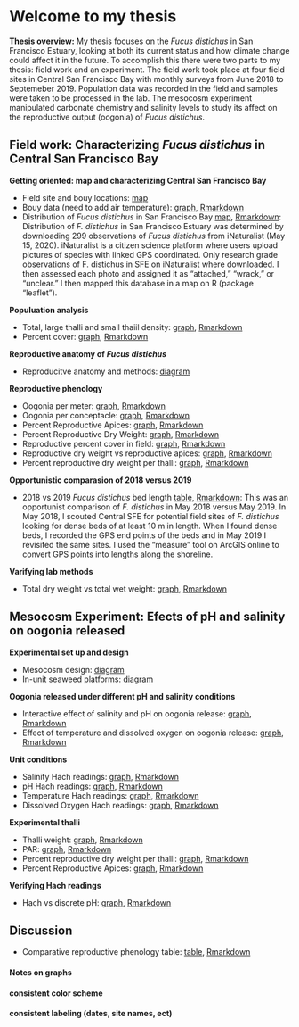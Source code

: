 # Welcome to my thesis

**Thesis overview:** My thesis focuses on the _Fucus distichus_ in San Francisco Estuary, looking at both its current status and how climate change could affect it in the future. To accomplish this there were two parts to my thesis: field work and an experiment. The field work took place at four field sites in Central San Francisco Bay with monthly surveys from June 2018 to Septemeber 2019. Population data was recorded in the field and samples were taken to be processed in the lab. The mesocosm experiment manipulated carbonate chemistry and salinity levels to study its affect on the reproductive output (oogonia) of _Fucus distichus_.


## Field work: Characterizing *Fucus distichus* in Central San Francisco Bay  
**Getting oriented: map and characterizing Central San Francisco Bay**
  - Field site and bouy locations: [map](https://cmwegener.github.io/thesis/map_sites.pdf)
  - Bouy data (need to add air temperature): [graph](https://cmwegener.github.io/thesis/bouy_data_all.png), [Rmarkdown](https://cmwegener.github.io/thesis/bouy_data_all.html)
  - Distribution of *Fucus distichus* in San Francisco Bay [map](https://cmwegener.github.io/thesis/map_pic.html), [Rmarkdown](https://cmwegener.github.io/thesis/interactive_map.html): Distribution of *F. distichus* in San Francisco Estuary was determined by downloading 299 observations of *Fucus distichus* from iNaturalist (May 15, 2020). iNaturalist is a citizen science platform where users upload pictures of species with linked GPS coordinated. Only research grade observations of F. distichus in SFE on iNaturalist where downloaded. I then assessed each photo and assigned it as “attached,” “wrack,” or “unclear.” I then mapped this database in a map on R (package “leaflet”). 
  
**Populuation analysis**  
   - Total, large thalli and small thaiil density: [graph](https://cmwegener.github.io/thesis/density_graph.png), [Rmarkdown](https://cmwegener.github.io/thesis/all_density.html)  
   - Percent cover: [graph](https://cmwegener.github.io/thesis/percentcover.png), [Rmarkdown](https://cmwegener.github.io/thesis/percentcover.html)
 
**Reproductive anatomy of *Fucus distichus***
   - Reproducitve anatomy and methods: [diagram](https://cmwegener.github.io/thesis/repro_anatomy.pdf)
   
**Reproductive phenology**  
  - Oogonia per meter: [graph](https://cmwegener.github.io/thesis/oogonia_per_meter.png), [Rmarkdown](https://cmwegener.github.io/thesis/oogonia_per_meter.html)  
  - Oogonia per conceptacle: [graph](https://cmwegener.github.io/thesis/oogonia_per_conceptacle.png), [Rmarkdown](https://cmwegener.github.io/thesis/oogonia_per_conceptacle.html)  
  - Percent Reproductive Apices: [graph](https://cmwegener.github.io/thesis/percent_ra.png), [Rmarkdown](https://cmwegener.github.io/thesis/percent_ra.html)  
  - Percent Reproductive Dry Weight: [graph](https://cmwegener.github.io/thesis/percent_repro_dryweight.png), [Rmarkdown](https://cmwegener.github.io/thesis/percent_repro_dryweight.html)  
  - Reproductive percent cover in field: [graph](https://cmwegener.github.io/thesis/repro_state.png), [Rmarkdown](https://cmwegener.github.io/thesis/repro_state.html)  
  - Reproductive dry weight vs reproductive apices: [graph](https://cmwegener.github.io/thesis/drw_vs_ra.png), [Rmarkdown](https://cmwegener.github.io/thesis/drw_vs_ra.html)
  - Percent reproductive dry weight per thalli: [graph](https://cmwegener.github.io/thesis/percent_dwr.png), [Rmarkdown](https://cmwegener.github.io/thesis/percent_dwr.html)
  
**Opportunistic comparasion of 2018 versus 2019**  
  - 2018 vs 2019 *Fucus distichus* bed length [table](https://cmwegener.github.io/thesis/length_table_pic.html), [Rmarkdown](https://cmwegener.github.io/thesis/length_table.html): This was an opportunist comparison of *F. distichus* in May 2018 versus May 2019. In May 2018, I scouted Central SFE for potential field sites of *F. distichus* looking for dense beds of at least 10 m in length. When I found dense beds, I recorded the GPS end points of the beds and in May 2019 I revisited the same sites. I used the “measure” tool on ArcGIS online to convert GPS points into lengths along the shoreline.
  
**Varifying lab methods**  
  - Total dry weight vs total wet weight: [graph](https://cmwegener.github.io/thesis/dwt_vs_wwt.png), [Rmarkdown](https://cmwegener.github.io/thesis/dwt_vs_wwt.html)  

## Mesocosm Experiment: Efects of pH and salinity on oogonia released
**Experimental set up and design**
  - Mesocosm design: [diagram](https://cmwegener.github.io/thesis/exp_set_up.pdf)
  - In-unit seaweed platforms: [diagram](https://cmwegener.github.io/thesis/seaweed_platforms.pdf)

**Oogonia released under different pH and salinity conditions**
  - Interactive effect of salinity and pH on oogonia release: [graph](https://cmwegener.github.io/thesis/3d_pic.html), [Rmarkdown](https://cmwegener.github.io/thesis/exp_3d_plot.html)
  - Effect of temperature and dissolved oxygen on oogonia release: [graph](https://cmwegener.github.io/thesis/temp_do_oog.png), [Rmarkdown](https://cmwegener.github.io/thesis/temp_do_oog.html) 
  
**Unit conditions**
  - Salinity Hach readings: [graph](https://cmwegener.github.io/thesis/salinity_hach.png), [Rmarkdown](https://cmwegener.github.io/thesis/salinity_hach.html)
  - pH Hach readings: [graph](https://cmwegener.github.io/thesis/ph_hach.png), [Rmarkdown](https://cmwegener.github.io/thesis/ph_hach.html)
  - Temperature Hach readings: [graph](https://cmwegener.github.io/thesis/temp_hach.png), [Rmarkdown](https://cmwegener.github.io/thesis/temp_hach.html)
  - Dissolved Oxygen Hach readings: [graph](https://cmwegener.github.io/thesis/do_hach.png), [Rmarkdown](https://cmwegener.github.io/thesis/do_hach.html)

**Experimental thalli**
  - Thalli weight: [graph](https://cmwegener.github.io/thesis/thalli_weight.png), [Rmarkdown](https://cmwegener.github.io/thesis/thalli_weight.html)
  - PAR: [graph](https://cmwegener.github.io/thesis/par.png), [Rmarkdown](https://cmwegener.github.io/thesis/par.html)
  - Percent reproductive dry weight per thalli: [graph](https://cmwegener.github.io/thesis/exp_percent_dwr.png), [Rmarkdown](https://cmwegener.github.io/thesis/exp_percent_dwr.html)
  - Percent Reproductive Apices: [graph](https://cmwegener.github.io/thesis/exp_percent_ra.png), [Rmarkdown](https://cmwegener.github.io/thesis/exp_percent_ra.html)
 
 **Verifying Hach readings**
   - Hach vs discrete pH: [graph](https://cmwegener.github.io/thesis/hach_vs_discrete.png), [Rmarkdown](https://cmwegener.github.io/thesis/hach_vs_discrete.html)

## Discussion
  - Comparative reproductive phenology table: [table](https://cmwegener.github.io/thesis/phenology_table_pic.html), [Rmarkdown](https://cmwegener.github.io/thesis/phenology_table.html)



#### Notes on graphs
#### consistent color scheme
#### consistent labeling (dates, site names, ect)

